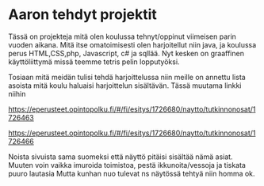 # Aaron tehdyt projektit

Tässä on projekteja mitä olen koulussa tehnyt/oppinut viimeisen parin vuoden aikana. 
Mitä itse omatoimisesti olen harjoitellut niin java,
ja koulussa perus HTML,CSS,php, Javascript, c# ja sqllää.
Nyt kesken on graaffinen käyttöliittymä missä teemme tetris pelin lopputyöksi.

Tosiaan mitä meidän tulisi tehdä harjoittelussa niin meille on annettu lista asoista mitä koulu haluaisi harjoittelun sisältävän.
Tässä muutama linkki niihin

https://eperusteet.opintopolku.fi/#/fi/esitys/1726680/naytto/tutkinnonosat/1726463

https://eperusteet.opintopolku.fi/#/fi/esitys/1726680/naytto/tutkinnonosat/1726466

Noista sivuista sama suomeksi että näyttö pitäisi sisältää nämä asiat.  Muuten voin vaikka imuroida toimistoa, pestä ikkunoita/vessoja ja tiskata puuro lautasia
Mutta kunhan nuo tulevat ns näytössä tehtyä niin homma ok. 
